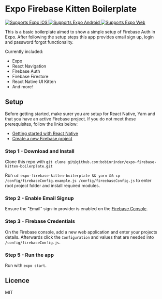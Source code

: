 # Expo Firebase Kitten Boilerplate

<p>
  <!-- iOS -->
  <a href="https://itunes.apple.com/app/apple-store/id982107779">
    <img alt="Supports Expo iOS" longdesc="Supports Expo iOS" src="https://img.shields.io/badge/iOS-4630EB.svg?style=flat-square&logo=APPLE&labelColor=999999&logoColor=fff" />
  </a>
  <!-- Android -->
  <a href="https://play.google.com/store/apps/details?id=host.exp.exponent&referrer=blankexample">
    <img alt="Supports Expo Android" longdesc="Supports Expo Android" src="https://img.shields.io/badge/Android-4630EB.svg?style=flat-square&logo=ANDROID&labelColor=A4C639&logoColor=fff" />
  </a>
  <!-- Web -->
  <a href="https://docs.expo.io/workflow/web/">
    <img alt="Supports Expo Web" longdesc="Supports Expo Web" src="https://img.shields.io/badge/web-4630EB.svg?style=flat-square&logo=GOOGLE-CHROME&labelColor=4285F4&logoColor=fff" />
  </a>
</p>

This is a basic boilerplate aimed to show a simple setup of Firebase Auth in Expo. After following the setup steps this app provides email sign up, login and password forgot functionality.

Currently included:

- Expo
- React Navigation
- Firebase Auth
- Firebase Firestore
- React Native UI Kitten
- And more!

## Setup

Before getting started, make surer you are setup for React Native, Yarn and that you have an active Firebase project. If you do not meet these prerequisites, follow the links below:

- [Getting started with React Native](https://facebook.github.io/react-native/docs/getting-started.html)
- [Create a new Firebase project](https://console.firebase.google.com/)

### Step 1 - Download and Install

Clone this repo with `git clone git@github.com:bobinrinder/expo-firebase-kitten-boilerplate.git`

Run `cd expo-firebase-kitten-boilerplate && yarn && cp /config/firebaseConfig.example.js /config/fireebaseConfig.js` to enter root project folder and install required modules.

### Step 2 - Enable Email Signup

Ensure the "Email" sign-in provider is enabled on the [Firebase Console](https://console.firebase.google.com/project/_/authentication/providers).

### Step 3 - Firebase Credentials

On the Firebase console, add a new web application and enter your projects details. Afterwards click the `Configuration` and values that are needed into `/config/firebaseConfig.js`.

### Step 5 - Run the app

Run with `expo start`.

## Licence

MIT
